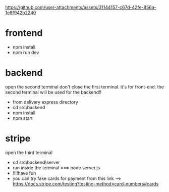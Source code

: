 https://github.com/user-attachments/assets/31144157-c67d-42fe-856a-1e6f942b2240



# frontend
- npm install
- npm run dev

# backend
open the second terminal don't close the first terminal.  it's for front-end. the second terminal will be used for the backend!!
- from delivery express directory
- cd src\backend
- npm install
- npm start

# stripe
open the third terminal
- cd src\backend\server
- run inside the terminal ===> node server.js
- !!!!have fun
- you can try fake cards for payment from this link --> https://docs.stripe.com/testing?testing-method=card-numbers#cards
